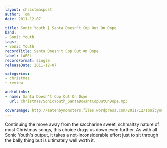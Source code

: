 ```yaml
---
layout: christmaspost
author: Tom
date: 2011-12-07

title: Sonic Youth | Santa Doesn't Cop Out On Dope
band:
- Sonic Youth
tags:
- Sonic Youth
recordTitle: Santa Doesn't Cop Out On Dope
label: LABEL
recordFormat: single
releaseDate: 2011-12-07

categories:
- christmas
- review

audioLinks:
- name: Santa Doesn't Cop Out On Dope
  url: christmas/SonicYouth_SantaDoesntCopOutOnDope.mp3

coverImage: http://eatenbymonsters.files.wordpress.com/2011/12/sonicyouth.jpg
---
```


Continuing the move away from the saccharine sweet, schmaltzy nature of most Christmas songs, this choice drags us down even further. As with all Sonic Youth's output, it takes a not-inconsiderable effort just to sit through the bally thing but is ultimately well worth it.
